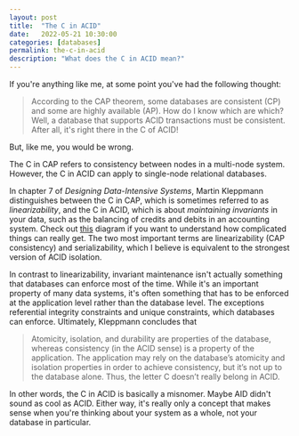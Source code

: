 ```yaml
---
layout: post
title:  "The C in ACID"
date:   2022-05-21 10:30:00
categories: [databases]
permalink: the-c-in-acid
description: "What does the C in ACID mean?"
---
```

If you're anything like me, at some point you've had the following thought:

> According to the CAP theorem, some databases are consistent (CP) and some are highly available (AP). How do I know which are which? Well, a database that supports ACID transactions must be consistent. After all, it's right there in the C of ACID!

But, like me, you would be wrong. 

The C in CAP refers to consistency between nodes in a multi-node system. However, the C in ACID can apply to single-node relational databases. 

In chapter 7 of *Designing Data-Intensive Systems*, Martin Kleppmann distinguishes between the C in CAP, which is sometimes referred to as *linearizability*, and the C in ACID, which is about *maintaining invariants* in your data, such as the balancing of credits and debits in an accounting system. Check out [this](http://jepsen.io/consistency) diagram if you want to understand how complicated things can really get. The two most important terms are linearizability (CAP consistency) and serializability, which I believe is equivalent to the strongest version of ACID isolation.

In contrast to linearizability, invariant maintenance isn't actually something that databases can enforce most of the time. While it's an important property of many data systems, it's often something that has to be enforced at the application level rather than the database level. The exceptions referential integrity constraints and unique constraints, which databases can enforce. Ultimately, Kleppmann concludes that

> Atomicity, isolation, and durability are properties of the database, whereas consistency (in the ACID sense) is a property of the application. The application may rely on the database’s atomicity and isolation properties in order to achieve consistency, but it’s not up to the database alone. Thus, the letter C doesn’t really belong in ACID.

In other words, the C in ACID is basically a misnomer. Maybe AID didn't sound as cool as ACID. Either way, it's really only a concept that makes sense when you're thinking about your system as a whole, not your database in particular.